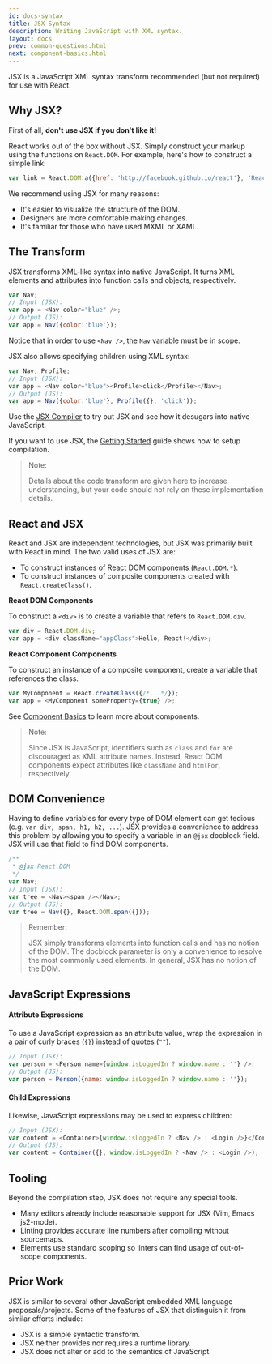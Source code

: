 ```yaml
---
id: docs-syntax
title: JSX Syntax
description: Writing JavaScript with XML syntax.
layout: docs
prev: common-questions.html
next: component-basics.html
---
```


JSX is a JavaScript XML syntax transform recommended (but not required) for use
with React.

## Why JSX?

First of all, **don't use JSX if you don't like it!**

React works out of the box without JSX. Simply construct your markup using the
functions on `React.DOM`. For example, here's how to construct a simple link:

```javascript
var link = React.DOM.a({href: 'http://facebook.github.io/react'}, 'React');
```

We recommend using JSX for many reasons:

- It's easier to visualize the structure of the DOM.
- Designers are more comfortable making changes.
- It's familiar for those who have used MXML or XAML.

## The Transform

JSX transforms XML-like syntax into native JavaScript. It turns XML elements and
attributes into function calls and objects, respectively.

```javascript
var Nav;
// Input (JSX):
var app = <Nav color="blue" />;
// Output (JS):
var app = Nav({color:'blue'});
```

Notice that in order to use `<Nav />`, the `Nav` variable must be in scope.

JSX also allows specifying children using XML syntax:

```javascript
var Nav, Profile;
// Input (JSX):
var app = <Nav color="blue"><Profile>click</Profile></Nav>;
// Output (JS):
var app = Nav({color:'blue'}, Profile({}, 'click'));
```

Use the [JSX Compiler](/react/jsx-compiler.html) to try out JSX and see how it
desugars into native JavaScript.

If you want to use JSX, the [Getting Started](getting-started.html) guide shows
how to setup compilation.

> Note:
>
> Details about the code transform are given here to increase understanding, but
> your code should not rely on these implementation details.

## React and JSX

React and JSX are independent technologies, but JSX was primarily built with
React in mind. The two valid uses of JSX are:

- To construct instances of React DOM components (`React.DOM.*`).
- To construct instances of composite components created with
  `React.createClass()`.

**React DOM Components**

To construct a `<div>` is to create a variable that refers to `React.DOM.div`.

```javascript
var div = React.DOM.div;
var app = <div className="appClass">Hello, React!</div>;
```

**React Component Components**

To construct an instance of a composite component, create a variable that
references the class.

```javascript
var MyComponent = React.createClass({/*...*/});
var app = <MyComponent someProperty={true} />;
```

See [Component Basics](component-basics.html) to learn more about components.

> Note:
>
> Since JSX is JavaScript, identifiers such as `class` and `for` are discouraged
> as XML attribute names. Instead, React DOM components expect attributes like
> `className` and `htmlFor`, respectively.

## DOM Convenience

Having to define variables for every type of DOM element can get tedious
(e.g. `var div, span, h1, h2, ...`). JSX provides a convenience to address this
problem by allowing you to specify a variable in an `@jsx` docblock field. JSX
will use that field to find DOM components.

```javascript
/**
 * @jsx React.DOM
 */
var Nav;
// Input (JSX):
var tree = <Nav><span /></Nav>;
// Output (JS):
var tree = Nav({}, React.DOM.span({}));
```

> Remember:
>
> JSX simply transforms elements into function calls and has no notion of the
> DOM. The docblock parameter is only a convenience to resolve the most commonly
> used elements. In general, JSX has no notion of the DOM.

## JavaScript Expressions

#### Attribute Expressions

To use a JavaScript expression as an attribute value, wrap the expression in a
pair of curly braces (`{}`) instead of quotes (`""`).

```javascript
// Input (JSX):
var person = <Person name={window.isLoggedIn ? window.name : ''} />;
// Output (JS):
var person = Person({name: window.isLoggedIn ? window.name : ''});
```

#### Child Expressions

Likewise, JavaScript expressions may be used to express children:

```javascript
// Input (JSX):
var content = <Container>{window.isLoggedIn ? <Nav /> : <Login />}</Container>;
// Output (JS):
var content = Container({}, window.isLoggedIn ? <Nav /> : <Login />);
```

## Tooling

Beyond the compilation step, JSX does not require any special tools.

- Many editors already include reasonable support for JSX (Vim, Emacs js2-mode).
- Linting provides accurate line numbers after compiling without sourcemaps.
- Elements use standard scoping so linters can find usage of out-of-scope
  components.

## Prior Work

JSX is similar to several other JavaScript embedded XML language
proposals/projects. Some of the features of JSX that distinguish it from similar
efforts include:

- JSX is a simple syntactic transform.
- JSX neither provides nor requires a runtime library.
- JSX does not alter or add to the semantics of JavaScript.
